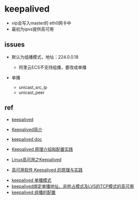 # keepalived

+ vip会写入master的 eth0网卡中
+ 最初为ipvs提供高可用

## issues

+ 默认为组播模式，地址：224.0.0.18
    + 阿里云ECS不支持组播，要改成单播

+ 单播
    + unicast_src_ip
    + unicast_peer 

## ref
+ [keepalived]( http://www.keepalived.org/)
+ [Keepalived简介](https://www.huweihuang.com/linux-notes/keepalived/keepalived-introduction.html)
+ [keepalived doc](https://www.keepalived.org/manpage.html)
+ [Keepalived 原理介绍和配置实践](https://wsgzao.github.io/post/keepalived/)
+ [Linux高可用之Keepalived](https://www.jianshu.com/p/b050d8861fc1)

+ [高可用软件 Keepalived 的原理与实践](https://kefeng.wang/2018/05/18/keepalived/)

<!-- practice -->
+ [keepalived 单播模式](https://blog.51cto.com/u_11886307/2406618)
+ [keepalived绑定单播地址、非抢占模式及LVS的TCP模式的高可用](https://www.cnblogs.com/struggle-1216/p/12098241.html)
+ [keepalived 组播的配置](https://blog.csdn.net/weixin_34080951/article/details/93011759)